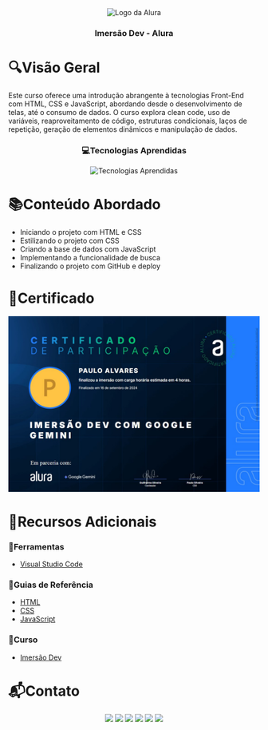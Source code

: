 <div align="center">
  <img height="100px" src="https://iconsverse.vercel.app/icons?i=alura" alt="Logo da Alura" />
  <h3 align="center">Imersão Dev - Alura</h3>
</div>

# 🔍Visão Geral
  Este curso oferece uma introdução abrangente à tecnologias Front-End com HTML, CSS e JavaScript, abordando desde o desenvolvimento de telas, até o consumo de dados. O curso explora clean code, uso de variáveis, reaproveitamento de código, estruturas condicionais, laços de repetição, geração de elementos dinâmicos e manipulação de dados.

<div align="center">
  <h3> 💻Tecnologias Aprendidas</h3>
  <img src="https://iconsverse.vercel.app/icons?i=html,css,js" alt="Tecnologias Aprendidas">
</div>

# 📚Conteúdo Abordado
  * Iniciando o projeto com HTML e CSS
  * Estilizando o projeto com CSS
  * Criando a base de dados com JavaScript
  * Implementando a funcionalidade de busca
  * Finalizando o projeto com GitHub e deploy

# 🏅Certificado
<img src="assets/certificado.jpg" alt="Certificado do Curso">

# 🔗Recursos Adicionais
### 🔧Ferramentas
  - <a href="https://code.visualstudio.com/download">Visual Studio Code</a>

### 📖Guias de Referência
  - <a href="https://developer.mozilla.org/en-US/docs/Web/HTML">HTML</a>
  - <a href="https://developer.mozilla.org/en-US/docs/Web/CSS">CSS</a>
  - <a href="https://developer.mozilla.org/en-US/docs/Web/JavaScript">JavaScript</a>

### 📎Curso
  - <a href="https://www.alura.com.br/imersao-dev-google-gemini">Imersão Dev</a>

# 📬Contato
<div align="center"> 
  <a href="https://github.com/Paulo-Alvares"><img src="https://img.shields.io/badge/GitHub-000000?style=for-the-badge&logo=github&logoColor=white"></a>
  <a href = "mailto:pauloalvares66@gmail.com"><img src="https://img.shields.io/badge/Gmail-D14836?style=for-the-badge&logo=gmail&logoColor=white"></a>
  <a href="https://www.linkedin.com/in/paulo-alvares/"><img src="https://img.shields.io/badge/-LinkedIn-%230077B5?style=for-the-badge&logo=linkedin&logoColor=white"></a> 
  <a href="https://www.instagram.com/paulo_10111/"><img src="https://img.shields.io/badge/-Instagram-%23E4405F?style=for-the-badge&logo=instagram&logoColor=white"></a>
  <a href="https://www.facebook.com/paulogabriel.alvares"><img src="https://img.shields.io/badge/Facebook-1877F2?style=for-the-badge&logo=facebook&logoColor=white"></a>
  <a href="https://codepen.io/Poulos-Alvares"><img src="https://img.shields.io/badge/Codepen-000000?style=for-the-badge&logo=codepen&logoColor=white"></a>
</div>